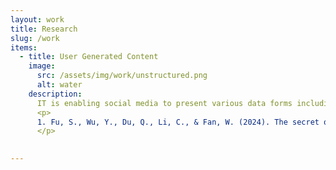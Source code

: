 ```yaml
---
layout: work
title: Research
slug: /work
items:
  - title: User Generated Content
    image:
      src: /assets/img/work/unstructured.png
      alt: water
    description:
      IT is enabling social media to present various data forms including text, images and videos, all of which influence user’s experiences and content creator’s performances. I am interested in depicting and explaining these influences. With the boom of AIGC, in the future I am more interested in how AIGC has changed the way we produce and consume content in digital platforms.
      <p>
      1. Fu, S., Wu, Y., Du, Q., Li, C., & Fan, W. (2024). The secret of voice: How acoustic characteristics affect video creators' performance on Bilibili. Decision Support Systems, 179, 114167.
      </p>
    

---
```

<br />
<br />
